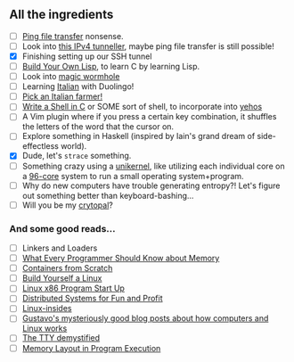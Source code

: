 ## All the ingredients


- [ ] [Ping file transfer](https://github.com/domspad/icmpb_and_j) nonsense.
- [ ] Look into [this IPv4 tunneller](https://github.com/yarrick/iodine), maybe ping file transfer is still possible!
- [X] Finishing setting up our SSH tunnel
- [ ] [Build Your Own Lisp](http://www.buildyourownlisp.com), to learn C by learning Lisp.
- [ ] Look into [magic wormhole](https://github.com/warner/magic-wormhole)
- [ ] Learning [Italian](https://www.youtube.com/watch?v=PhlMJ8qkbZg) with Duolingo!
- [ ] [Pick an Italian farmer!](https://www.wwoof.it/en/)
- [ ] [Write a Shell in C](https://brennan.io/2015/01/16/write-a-shell-in-c/) or SOME sort of shell, to incorporate into [yehos](https://github.com/zormit/yehos)
- [ ] A Vim plugin where if you press a certain key combination, it shuffles the letters of the word that the cursor on.
- [ ] Explore something in Haskell (inspired by Iain's grand dream of side-effectless world).
- [X] Dude, let's `strace` something.
- [ ] Something crazy using a [unikernel](https://mirage.io), like utilizing each individual core on a [96-core](https://www.packet.net/bare-metal/) system to run a small operating system+program.
- [ ] Why do new computers have trouble generating entropy?! Let's figure out something better than keyboard-bashing...
- [ ] Will you be my [crytopal](https://cryptopals.com/)?

### And some good reads...

- [ ] Linkers and Loaders
- [ ] [What Every Programmer Should Know about Memory](https://www.akkadia.org/drepper/cpumemory.pdf)
- [ ] [Containers from Scratch](https://ericchiang.github.io/post/containers-from-scratch/)
- [ ] [Build Yourself a Linux](https://github.com/MichielDerhaeg/build-linux)
- [ ] [Linux x86 Program Start Up](http://dbp-consulting.com/tutorials/debugging/linuxProgramStartup.html)
- [ ] [Distributed Systems for Fun and Profit](http://book.mixu.net/distsys/single-page.html)
- [ ] [Linux-insides](https://0xax.gitbooks.io/linux-insides/content/)
- [ ] [Gustavo's mysteriously good blog posts about how computers and Linux works](http://duartes.org/gustavo/blog/category/internals/)
- [ ] [The TTY demystified](http://www.linusakesson.net/programming/tty/)
- [ ] [Memory Layout in Program Execution](http://fgiasson.com/articles/memorylayout.txt)
